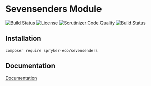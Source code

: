 # Sevensenders Module

[![Build Status](https://travis-ci.org/spryker-eco/sevensenders.svg?branch=master)](https://travis-ci.org/spryker-eco/sevensenders)
[![License](https://img.shields.io/github/license/spryker-eco/sevensenders.svg?b=master)](https://github.com/spryker-eco/sevensenders)
[![Scrutinizer Code Quality](https://scrutinizer-ci.com/g/spryker-eco/sevensenders/badges/quality-score.png?b=master)](https://scrutinizer-ci.com/g/spryker-eco/sevensenders/?branch=master)
[![Build Status](https://scrutinizer-ci.com/g/spryker-eco/sevensenders/badges/build.png?b=master)](https://scrutinizer-ci.com/g/spryker-eco/sevensenders/build-status/master)

## Installation

```
composer require spryker-eco/sevensenders
```

## Documentation

[Documentation](https://documentation.spryker.com/industry_partners/performance/sevensenders.htm)